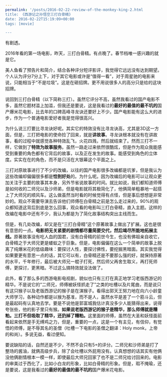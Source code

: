 ```yaml
---
permalink: '/posts/2016-02-22-review-of-the-monkey-king-2.html
title: 《西游记之孙悟空三打白骨精》
date: 2016-02-22T15:19:09+00:00
tags: [movie]

---
```





有剧透。

2016年看的第一场电影，昨天，三打白骨精。有点晚了。春节档唯一感兴趣的就是它。

美人鱼看了预告片和简介，结合各种评分短评影评，我觉得它远远没有达到期望。个人认为评分7分上下，对于其它电影或许是“值得一看”，对于周星驰的电影来说，只能相当于“不是垃圾”。这是在砸招牌。更不用说很多人的高分只是给的这块招牌。

说回到三打白骨精（以下简称三打）。虽然它评分不高，虽然我看过的国产电影不多，虽然它题材滥上加滥，但我还是要说，这是我看过的<b>最好的最值的最不坑的</b>国产爆米花电影，比去年的口碑高峰寻龙诀还要好上不少。国产电影能有这么大的进步，作为一个普通电影爱好者我是觉得很高兴。

为什么说三打要比寻龙诀好呢。其实它的特效没有比寻龙诀高，尤其是3D这一方面，但是，三打把电影的使命捡了回来，就是<b>讲故事</b>。寻龙诀根本就没有在讲故事，看的过程中就感觉各种特效乱飞，火花四溅，然后就结束了。然而三打不一样，它做到了<b>特效为故事服务</b>。虽然一路走过来依然很酷炫，但是作为观众我能感受到重要的角色都有它背后的故事，以及正在发生的故事。能感受到角色的立体度。实实在在的角色，而不是只活在大银幕这个平面之上。

三打对原故事进行了不少的改编，以往的国产电影很多改编都是坑爹，但是我认为这些改编却偏偏很多都是<b>恰到好处</b>的。为什么呢。因为改编后的电影可以让观众更加关注于主要的故事其本身，另外节省说故事的时间。就比如说，我们都知道师傅是如何收的二师兄以及沙师弟，但是电影就将其极简化了，他俩简单粗暴地一起搭上了大师兄的顺风车。这么做虽然当时看的时候觉得有点怪，但是事后想想是非常妙的。观众不需要导演去告诉他们师傅在白骨精之前是怎么走过来的，90%的观众都知道这背后到底是怎么回事，观众看的电影叫三打白骨精，直入主题。这样的改编在电影中还有不少，我认为都是为了简化故事结构突出主线而生。

但是，有几处改编，却又是在“三打白骨精”这个原著故事上做出了扩展。这也是很有意思的一点。<b>电影把无关紧要的剧情都尽量简要交代，然后竭尽所能地拓展主线。</b>原著故事没有吃人血的国君，没有白骨精的前世今生，也没有佛祖亲自收它，白骨精之于大师兄更是蝼蚁之于巨象。但是，电影偏偏在这么一个简单的故事上脱离了纯爆米花的低级趣味：要探讨人性，要探讨佛性，要挖掘黑暗面。其实我觉得如果要更有意思一点的话，其它可以有，白骨精还是不要那么强的好，就保持原著的水平，千年修行，最后被大师兄一棍子打死，然后师父再舍生取义，再打死师傅，更探讨，更黑暗。不过这么搞特效就没法做了。

此外，看了那么多的西游电影电视剧，貌似也只有三打在真正地学习老版西游记的精华。不是说它的“二师兄，师傅被妖怪抓走了”之类的吐槽以及片尾曲，而是说只有这只猴子以及老版西游记的猴子是在演猴子。看得出郭天王努力地在向六小龄童大师学习，各种动作都是以猴为基准，而不是人，虽然水平是差了一个筋斗云，但是最起码有认真地去学。要是不说他是郭富城我估计真没多少人能猜得出来，说得夸张些，他的影子里只有猴。<b>如果说老版西游记的猴子是精华，那么师傅就是糟粕。三打不但吸取了精华，还扔掉了糟粕。</b>这里面的师傅，虽然在大圣和妖怪面前看起来依然是手无缚鸡之力，但是，重要的一点，这是一个有主见，有信仰，有觉悟的师傅，是不辱其名的圣僧（吐槽一下电影的圣僧之翻译：Holy monk，上帝的和尚）。多说无益，看过便知。

要说缺陷的话，自然还是不少，不然不会只有5+的评分。二师兄和沙师弟是打了整场的酱油，就俩高级步兵，除了会吐槽以外屁用没有。认真想想的话其实有他俩没他俩剧情根本一模一样，即使最后大师兄回家了也不是二师兄给讨回来的。电影的审美过于西化了，比如小白龙的形象，比如白骨精的形象。但是，瑕不掩瑜，还是要说，这是我看过的<b>最好的最值的最不坑的</b>国产爆米花电影。
